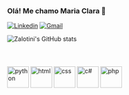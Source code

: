 ### Olá! Me chamo Maria Clara 👋
[![Linkedin](https://img.shields.io/badge/LinkedIn-0077B5?style=for-the-badge&logo=linkedin&logoColor=white)](https://www.linkedin.com/in/maria-clara-zalotini-tomaz/)
[![Gmail](https://img.shields.io/badge/Gmail-D14836?style=for-the-badge&logo=gmail&logoColor=white
)](https://www.linkedin.com/in/maria-clara-zalotini-tomaz/)

![Zalotini's GitHub stats](https://github-readme-stats.vercel.app/api?username=zalotini&show_icons=true&theme=radical)
#
<div style="display:inline_block"><br>
  <img align="center" alt="python" height="50" widht="60" src="https://cdn.jsdelivr.net/gh/devicons/devicon@latest/icons/python/python-original.svg"/>
  <img align="center" alt="html" height="50" widht="60" src="https://cdn.jsdelivr.net/gh/devicons/devicon@latest/icons/html5/html5-original.svg"/>
  <img align="center" alt="css" height="50" widht="60" src="https://cdn.jsdelivr.net/gh/devicons/devicon@latest/icons/css3/css3-original.svg"/>
  <img align="center" alt="c#" height="50" widht="60" src="https://cdn.jsdelivr.net/gh/devicons/devicon@latest/icons/csharp/csharp-original.svg"/>
  <img align="center" alt="php" height="50" widht="60" src="https://cdn.jsdelivr.net/gh/devicons/devicon@latest/icons/php/php-original.svg"/>
</div><br>
